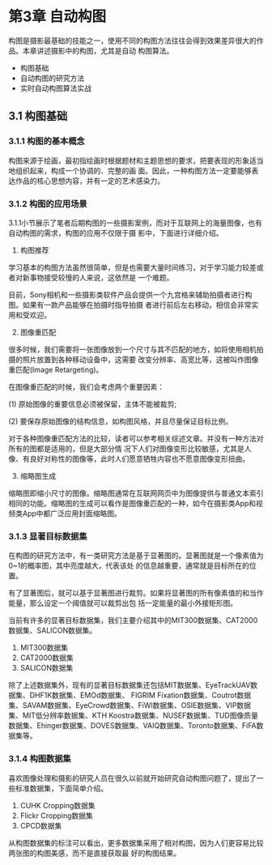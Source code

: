# 第3章 自动构图

构图是摄影最基础的技能之一，使用不同的构图方法往往会得到效果差异很大的作品。本章讲述摄影中的构图，尤其是自动
构图算法。

- 构图基础
- 自动构图的研究方法
- 实时自动构图算法实战

## 3.1 构图基础

### 3.1.1 构图的基本概念

构图来源于绘画，最初指绘画时根据题材和主题思想的要求，把要表现的形象适当地组织起来，构成一个协调的、完整的画
面。因此，一种构图方法一定要能够表达作品的核心思想内容，并有一定的艺术感染力。

### 3.1.2 构图的应用场景

3.1.1小节展示了笔者后期构图的一些摄影案例，而对于互联网上的海量图像，也有自动构图的需求，构图的应用不仅限于摄
影中，下面进行详细介绍。

1. 构图推荐

学习基本的构图方法虽然很简单，但是也需要大量时间练习，对于学习能力较差或者对新事物接受较慢的人来说，这依然是
一个难题。

目前，Sony相机和一些摄影类软件产品会提供一个九宫格来辅助拍摄者进行构图。如果有一款产品能够在拍摄时指导拍摄
者进行前后左右移动，相信会非常实用和受欢迎。

2. 图像重匹配

很多时候，我们需要将一张图像放到一个尺寸与其不匹配的地方，如将使用相机拍摄的照片放置到各种移动设备中，这需要
改变分辨率、高宽比等，这被叫作图像重匹配(Image Retargeting)。

在图像重匹配的时候，我们会考虑两个重要因素：

(1) 原始图像的重要信息必须被保留，主体不能被裁剪;

(2) 要保存原始图像的结构信息，如构图风格，并且尽量保证目标比例。

对于各种图像重匹配方法的比较，读者可以参考相关综述文章。并没有一种方法对所有的图都是适用的，但是大部分情
况下人们对图像变形比较敏感，尤其是人像、有良好对称性的图像等，此时人们愿意牺牲内容也不愿意图像变形扭曲。

3. 缩略图生成

缩略图即缩小尺寸的图像。缩略图通常在互联网网页中为图像提供与普通文本索引相同的功能。缩略图的生成可以看作是图像重匹配的一种，如今在摄影类App和视频类App中都广泛应用封面缩略图。

### 3.1.3 显著目标数据集

在构图的研究方法中，有一类研究方法是基于显著图的。显著图就是一个像素值为0~1的概率图，其中亮度越大，代表该处
的信息越重要，通常就是目标所在的位置。

有了显著图后，就可以基于显著图进行裁剪。如果将显著图的所有像素值的和当作能量，那么设定一个阈值就可以裁剪出包
括一定能量的最小外接矩形图。

当前有许多的显著目标数据集，我们主要介绍其中的MIT300数据集、CAT2000数据集、SALICON数据集。

1. MIT300数据集
2. CAT2000数据集
3. SALICON数据集

除了上述数据集外，现有的显著目标数据集还包括MIT数据集、EyeTrackUAV数据集、DHF1K数据集、EMOd数据集、
FIGRIM Fixation数据集、Coutrot数据集、SAVAM数据集、EyeCrowd数据集、FiWl数据集、OSIE数据集、VIP数据集、MIT低分辨率数据集、KTH Koostra数据集、NUSEF数据集、TUD图像质量数据集、Ehinger数据集、DOVES数据集、VAIQ数据集、Toronto数据集、FiFA数据集等。

### 3.1.4 构图数据集

喜欢图像处理和摄影的研究人员在很久以前就开始研究自动构图问题了，提出了一些标准数据集，下面简单介绍。

1. CUHK Cropping数据集
2. Flickr Cropping数据集
3. CPCD数据集

从构图数据集的标注可以看出，更多数据集采用了相对构图，因为人们更容易比较两张图的构图美感，而不是直接获取最
好的构图结果。